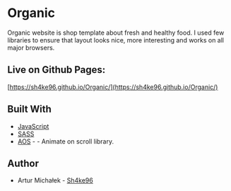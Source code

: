 # Organic

Organic website is shop template about fresh and healthy food. I used few libraries to ensure that layout looks nice, more interesting and works on all major browsers.

## Live on Github Pages:

[https://sh4ke96.github.io/Organic/](https://sh4ke96.github.io/Organic/)

## Built With

* [JavaScript](https://developer.mozilla.org/pl/docs/Web/JavaScript)
* [SASS](https://sass-lang.com)
* [AOS](https://michalsnik.github.io/aos/) -  - Animate on scroll library.

## Author
* Artur Michałek - [Sh4ke96](https://github.com/Sh4ke96)
